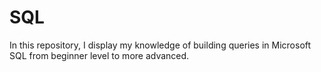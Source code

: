 # SQL

In this repository, I display my knowledge of building queries in Microsoft SQL from beginner level to more advanced.
